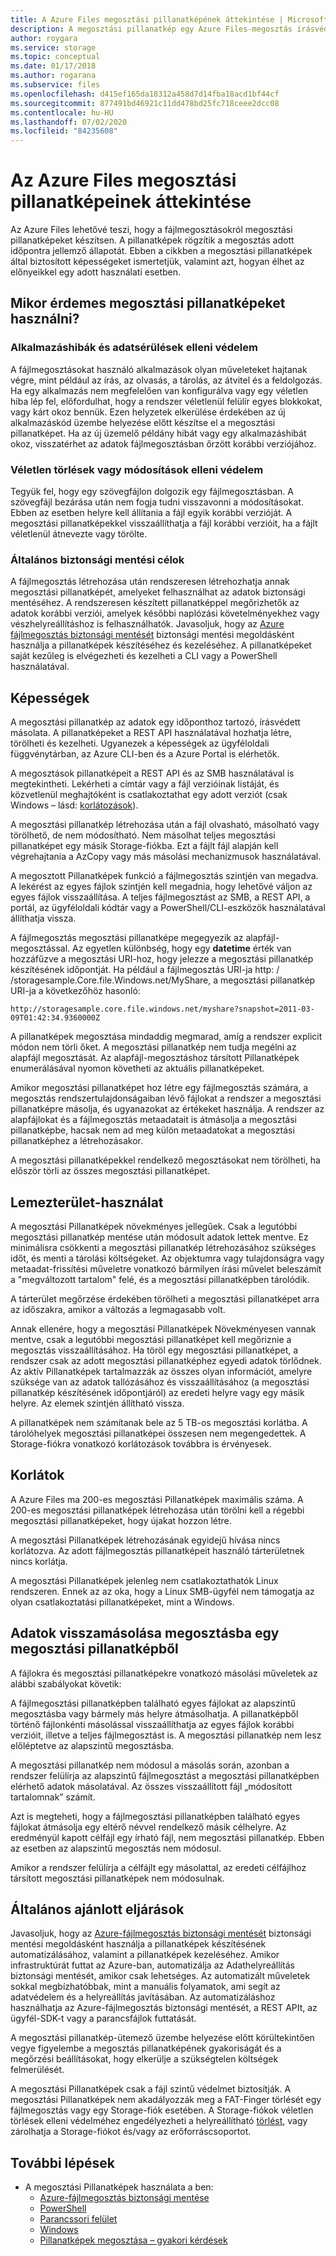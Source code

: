 ```yaml
---
title: A Azure Files megosztási pillanatképének áttekintése | Microsoft Docs
description: A megosztási pillanatkép egy Azure Files-megosztás írásvédett verziója, amelyet egy adott időpontban végeznek el a megosztás biztonsági mentésének módját illetően.
author: roygara
ms.service: storage
ms.topic: conceptual
ms.date: 01/17/2018
ms.author: rogarana
ms.subservice: files
ms.openlocfilehash: d415ef165da18312a458d7d14fba18acd1bf44cf
ms.sourcegitcommit: 877491bd46921c11dd478bd25fc718ceee2dcc08
ms.contentlocale: hu-HU
ms.lasthandoff: 07/02/2020
ms.locfileid: "84235608"
---
```

# <a name="overview-of-share-snapshots-for-azure-files"></a>Az Azure Files megosztási pillanatképeinek áttekintése

Az Azure Files lehetővé teszi, hogy a fájlmegosztásokról megosztási pillanatképeket készítsen. A pillanatképek rögzítik a megosztás adott időpontra jellemző állapotát. Ebben a cikkben a megosztási pillanatképek által biztosított képességeket ismertetjük, valamint azt, hogyan élhet az előnyeikkel egy adott használati esetben.

## <a name="when-to-use-share-snapshots"></a>Mikor érdemes megosztási pillanatképeket használni?

### <a name="protection-against-application-error-and-data-corruption"></a>Alkalmazáshibák és adatsérülések elleni védelem

A fájlmegosztásokat használó alkalmazások olyan műveleteket hajtanak végre, mint például az írás, az olvasás, a tárolás, az átvitel és a feldolgozás. Ha egy alkalmazás nem megfelelően van konfigurálva vagy egy véletlen hiba lép fel, előfordulhat, hogy a rendszer véletlenül felülír egyes blokkokat, vagy kárt okoz bennük. Ezen helyzetek elkerülése érdekében az új alkalmazáskód üzembe helyezése előtt készítse el a megosztási pillanatképet. Ha az új üzemelő példány hibát vagy egy alkalmazáshibát okoz, visszatérhet az adatok fájlmegosztásban őrzött korábbi verziójához. 

### <a name="protection-against-accidental-deletions-or-unintended-changes"></a>Véletlen törlések vagy módosítások elleni védelem

Tegyük fel, hogy egy szövegfájlon dolgozik egy fájlmegosztásban. A szövegfájl bezárása után nem fogja tudni visszavonni a módosításokat. Ebben az esetben helyre kell állítania a fájl egyik korábbi verzióját. A megosztási pillanatképekkel visszaállíthatja a fájl korábbi verzióit, ha a fájlt véletlenül átnevezte vagy törölte.

### <a name="general-backup-purposes"></a>Általános biztonsági mentési célok

A fájlmegosztás létrehozása után rendszeresen létrehozhatja annak megosztási pillanatképét, amelyeket felhasználhat az adatok biztonsági mentéséhez. A rendszeresen készített pillanatképpel megőrizhetők az adatok korábbi verziói, amelyek későbbi naplózási követelményekhez vagy vészhelyreállításhoz is felhasználhatók. Javasoljuk, hogy az [Azure fájlmegosztás biztonsági mentését](../../backup/azure-file-share-backup-overview.md) biztonsági mentési megoldásként használja a pillanatképek készítéséhez és kezeléséhez. A pillanatképeket saját kezűleg is elvégezheti és kezelheti a CLI vagy a PowerShell használatával.

## <a name="capabilities"></a>Képességek

A megosztási pillanatkép az adatok egy időponthoz tartozó, írásvédett másolata. A pillanatképeket a REST API használatával hozhatja létre, törölheti és kezelheti. Ugyanezek a képességek az ügyféloldali függvénytárban, az Azure CLI-ben és a Azure Portal is elérhetők. 

A megosztások pillanatképeit a REST API és az SMB használatával is megtekintheti. Lekérheti a címtár vagy a fájl verzióinak listáját, és közvetlenül meghajtóként is csatlakoztathat egy adott verziót (csak Windows – lásd: [korlátozások](#limits)). 

A megosztási pillanatkép létrehozása után a fájl olvasható, másolható vagy törölhető, de nem módosítható. Nem másolhat teljes megosztási pillanatképet egy másik Storage-fiókba. Ezt a fájlt fájl alapján kell végrehajtania a AzCopy vagy más másolási mechanizmusok használatával.

A megosztott Pillanatképek funkció a fájlmegosztás szintjén van megadva. A lekérést az egyes fájlok szintjén kell megadnia, hogy lehetővé váljon az egyes fájlok visszaállítása. A teljes fájlmegosztást az SMB, a REST API, a portál, az ügyféloldali kódtár vagy a PowerShell/CLI-eszközök használatával állíthatja vissza.

A fájlmegosztás megosztási pillanatképe megegyezik az alapfájl-megosztással. Az egyetlen különbség, hogy egy **datetime** érték van hozzáfűzve a megosztási URI-hoz, hogy jelezze a megosztási pillanatkép készítésének időpontját. Ha például a fájlmegosztás URI-ja http: \/ /storagesample.Core.file.Windows.net/MyShare, a megosztási pillanatkép URI-ja a következőhöz hasonló:
```
http://storagesample.core.file.windows.net/myshare?snapshot=2011-03-09T01:42:34.9360000Z
```

A pillanatképek megosztása mindaddig megmarad, amíg a rendszer explicit módon nem törli őket. A megosztási pillanatkép nem tudja megélni az alapfájl megosztását. Az alapfájl-megosztáshoz társított Pillanatképek enumerálásával nyomon követheti az aktuális pillanatképeket. 

Amikor megosztási pillanatképet hoz létre egy fájlmegosztás számára, a megosztás rendszertulajdonságaiban lévő fájlokat a rendszer a megosztási pillanatképre másolja, és ugyanazokat az értékeket használja. A rendszer az alapfájlokat és a fájlmegosztás metaadatait is átmásolja a megosztási pillanatképbe, hacsak nem ad meg külön metaadatokat a megosztási pillanatképhez a létrehozásakor.

A megosztási pillanatképekkel rendelkező megosztásokat nem törölheti, ha először törli az összes megosztási pillanatképet.

## <a name="space-usage"></a>Lemezterület-használat

A megosztási Pillanatképek növekményes jellegűek. Csak a legutóbbi megosztási pillanatkép mentése után módosult adatok lettek mentve. Ez minimálisra csökkenti a megosztási pillanatkép létrehozásához szükséges időt, és menti a tárolási költségeket. Az objektumra vagy tulajdonságra vagy metaadat-frissítési műveletre vonatkozó bármilyen írási művelet beleszámít a "megváltozott tartalom" felé, és a megosztási pillanatképben tárolódik. 

A tárterület megőrzése érdekében törölheti a megosztási pillanatképet arra az időszakra, amikor a változás a legmagasabb volt.

Annak ellenére, hogy a megosztási Pillanatképek Növekményesen vannak mentve, csak a legutóbbi megosztási pillanatképet kell megőriznie a megosztás visszaállításához. Ha töröl egy megosztási pillanatképet, a rendszer csak az adott megosztási pillanatképhez egyedi adatok törlődnek. Az aktív Pillanatképek tartalmazzák az összes olyan információt, amelyre szüksége van az adatok tallózásához és visszaállításához (a megosztási pillanatkép készítésének időpontjáról) az eredeti helyre vagy egy másik helyre. Az elemek szintjén állítható vissza.

A pillanatképek nem számítanak bele az 5 TB-os megosztási korlátba. A tárolóhelyek megosztási pillanatképei összesen nem megengedettek. A Storage-fiókra vonatkozó korlátozások továbbra is érvényesek.

## <a name="limits"></a>Korlátok

A Azure Files ma 200-es megosztási Pillanatképek maximális száma. A 200-es megosztási pillanatképek létrehozása után törölni kell a régebbi megosztási pillanatképeket, hogy újakat hozzon létre. 

A megosztási Pillanatképek létrehozásának egyidejű hívása nincs korlátozva. Az adott fájlmegosztás pillanatképeit használó tárterületnek nincs korlátja. 

A megosztási Pillanatképek jelenleg nem csatlakoztathatók Linux rendszeren. Ennek az az oka, hogy a Linux SMB-ügyfél nem támogatja az olyan csatlakoztatási pillanatképeket, mint a Windows.

## <a name="copying-data-back-to-a-share-from-share-snapshot"></a>Adatok visszamásolása megosztásba egy megosztási pillanatképből

A fájlokra és megosztási pillanatképekre vonatkozó másolási műveletek az alábbi szabályokat követik:

A fájlmegosztási pillanatképben található egyes fájlokat az alapszintű megosztásba vagy bármely más helyre átmásolhatja. A pillanatképből történő fájlonkénti másolással visszaállíthatja az egyes fájlok korábbi verzióit, illetve a teljes fájlmegosztást is. A megosztási pillanatkép nem lesz előléptetve az alapszintű megosztásba. 

A megosztási pillanatkép nem módosul a másolás során, azonban a rendszer felülírja az alapszintű fájlmegosztást a megosztási pillanatképben elérhető adatok másolatával. Az összes visszaállított fájl „módosított tartalomnak” számít.

Azt is megteheti, hogy a fájlmegosztási pillanatképben található egyes fájlokat átmásolja egy eltérő névvel rendelkező másik célhelyre. Az eredményül kapott célfájl egy írható fájl, nem megosztási pillanatkép. Ebben az esetben az alapszintű megosztás nem módosul.

Amikor a rendszer felülírja a célfájlt egy másolattal, az eredeti célfájlhoz társított megosztási pillanatképek nem módosulnak.

## <a name="general-best-practices"></a>Általános ajánlott eljárások

Javasoljuk, hogy az [Azure-fájlmegosztás biztonsági mentését](../../backup/azure-file-share-backup-overview.md) biztonsági mentési megoldásként használja a pillanatképek készítésének automatizálásához, valamint a pillanatképek kezeléséhez. Amikor infrastruktúrát futtat az Azure-ban, automatizálja az Adathelyreállítás biztonsági mentését, amikor csak lehetséges. Az automatizált műveletek sokkal megbízhatóbbak, mint a manuális folyamatok, ami segít az adatvédelem és a helyreállítás javításában. Az automatizáláshoz használhatja az Azure-fájlmegosztás biztonsági mentését, a REST APIt, az ügyfél-SDK-t vagy a parancsfájlok futtatását.

A megosztási pillanatkép-ütemező üzembe helyezése előtt körültekintően vegye figyelembe a megosztás pillanatképének gyakoriságát és a megőrzési beállításokat, hogy elkerülje a szükségtelen költségek felmerülését.

A megosztási Pillanatképek csak a fájl szintű védelmet biztosítják. A megosztási Pillanatképek nem akadályozzák meg a FAT-Finger törlését egy fájlmegosztás vagy egy Storage-fiók esetében. A Storage-fiókok véletlen törlések elleni védelméhez engedélyezheti a helyreállítható [törlést](storage-files-prevent-file-share-deletion.md), vagy zárolhatja a Storage-fiókot és/vagy az erőforráscsoportot.

## <a name="next-steps"></a>További lépések
- A megosztási Pillanatképek használata a ben:
    - [Azure-fájlmegosztás biztonsági mentése](../../backup/azure-file-share-backup-overview.md)
    - [PowerShell](storage-how-to-use-files-powershell.md)
    - [Parancssori felület](storage-how-to-use-files-cli.md)
    - [Windows](storage-how-to-use-files-windows.md#accessing-share-snapshots-from-windows)
    - [Pillanatképek megosztása – gyakori kérdések](storage-files-faq.md#share-snapshots)